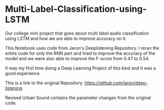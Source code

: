 # Multi-Label-Classification-using-LSTM
Our college mini project that goes about multi label audio classification using LSTM and how we are able to improve accuracy on it.

This Notebook uses code from Jaron's Deeplistening Repository. I reran the entire code for only the RNN part and tried to improve the accuracy
of the model and we were also able to improve the F-score from 0.47 to 0.54. 

It was my first time doing a Deep Learning Project of this kind and it was a good experience.


This is a link to the original Repository.
https://github.com/jaron/deep-listening

Revised Urban Sound contains the parameter changes from the original code.


